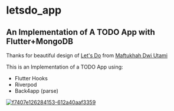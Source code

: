 # letsdo_app

## An Implementation of A TODO App with Flutter+MongoDB

Thanks for beautiful design of [Let's Do](https://www.behance.net/gallery/126284153/Lets-Do-App-To-Do-List/modules/716844007 "Let's Do") from [Maftukhah Dwi Utami](https://www.behance.net/maftukhahdu "Maftukhah Dwi Utami")

This is an Implementation of a TODO App using:
- Flutter Hooks
- Riverpod
- Back4app (parse)

<a href="https://ibb.co/kQMMwdd"><img src="https://i.ibb.co/86XXfhh/f7407e126284153-612a40aaf3359.png" alt="f7407e126284153-612a40aaf3359" border="0" /></a>
